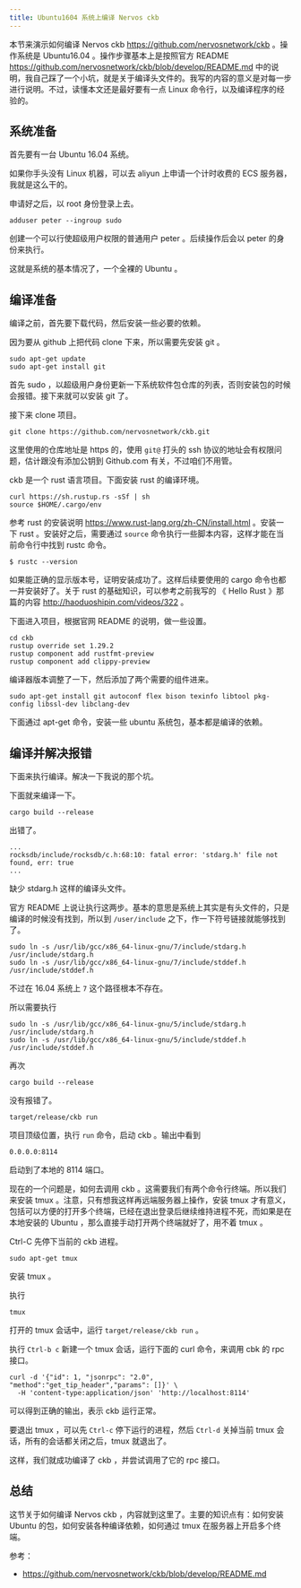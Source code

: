 ```yaml
---
title: Ubuntu1604 系统上编译 Nervos ckb
---
```


本节来演示如何编译 Nervos ckb https://github.com/nervosnetwork/ckb 。操作系统是 Ubuntu16.04 。操作步骤基本上是按照官方 README  https://github.com/nervosnetwork/ckb/blob/develop/README.md 中的说明，我自己踩了一个小坑，就是关于编译头文件的。我写的内容的意义是对每一步进行说明。不过，读懂本文还是最好要有一点 Linux 命令行，以及编译程序的经验的。

## 系统准备

首先要有一台 Ubuntu 16.04 系统。

如果你手头没有 Linux 机器，可以去 aliyun 上申请一个计时收费的 ECS 服务器，我就是这么干的。

申请好之后，以 root 身份登录上去。

```
adduser peter --ingroup sudo
```

创建一个可以行使超级用户权限的普通用户 peter 。后续操作后会以 peter 的身份来执行。

这就是系统的基本情况了，一个全裸的 Ubuntu 。

## 编译准备

编译之前，首先要下载代码，然后安装一些必要的依赖。

因为要从 github 上把代码 clone 下来，所以需要先安装 git 。

```
sudo apt-get update
sudo apt-get install git
```

首先 sudo ，以超级用户身份更新一下系统软件包仓库的列表，否则安装包的时候会报错。接下来就可以安装 git 了。

接下来 clone 项目。

```
git clone https://github.com/nervosnetwork/ckb.git
```

这里使用的仓库地址是 https 的，使用 `git@` 打头的 ssh 协议的地址会有权限问题，估计跟没有添加公钥到 Github.com 有关，不过咱们不用管。

ckb 是一个 rust 语言项目。下面安装 rust 的编译环境。

```
curl https://sh.rustup.rs -sSf | sh
source $HOME/.cargo/env
```

参考 rust 的安装说明 https://www.rust-lang.org/zh-CN/install.html 。安装一下 rust 。安装好之后，需要通过 `source` 命令执行一些脚本内容，这样才能在当前命令行中找到 rustc 命令。

```
$ rustc --version
```

如果能正确的显示版本号，证明安装成功了。这样后续要使用的 cargo 命令也都一并安装好了。关于 rust 的基础知识，可以参考之前我写的 《 Hello Rust 》那篇的内容 http://haoduoshipin.com/videos/322 。

下面进入项目，根据官网 README 的说明，做一些设置。

```
cd ckb
rustup override set 1.29.2
rustup component add rustfmt-preview
rustup component add clippy-preview
```

编译器版本调整了一下，然后添加了两个需要的组件进来。

```
sudo apt-get install git autoconf flex bison texinfo libtool pkg-config libssl-dev libclang-dev
```

下面通过 apt-get 命令，安装一些 ubuntu 系统包，基本都是编译的依赖。

## 编译并解决报错

下面来执行编译。解决一下我说的那个坑。

下面就来编译一下。

```
cargo build --release
```

出错了。

```
...
rocksdb/include/rocksdb/c.h:68:10: fatal error: 'stdarg.h' file not found, err: true
...
```

缺少 stdarg.h 这样的编译头文件。


官方 README 上说让执行这两步。基本的意思是系统上其实是有头文件的，只是编译的时候没有找到，所以到 `/user/include` 之下，作一下符号链接就能够找到了。

```
sudo ln -s /usr/lib/gcc/x86_64-linux-gnu/7/include/stdarg.h /usr/include/stdarg.h
sudo ln -s /usr/lib/gcc/x86_64-linux-gnu/7/include/stddef.h /usr/include/stddef.h
```

不过在 16.04 系统上 `7` 这个路径根本不存在。

所以需要执行

```
sudo ln -s /usr/lib/gcc/x86_64-linux-gnu/5/include/stdarg.h /usr/include/stdarg.h
sudo ln -s /usr/lib/gcc/x86_64-linux-gnu/5/include/stddef.h /usr/include/stddef.h
```

再次

```
cargo build --release
```

没有报错了。


```
target/release/ckb run
```

项目顶级位置，执行 `run` 命令，启动 ckb 。输出中看到

```
0.0.0.0:8114
```

启动到了本地的 8114 端口。

现在的一个问题是，如何去调用 ckb 。这需要我们有两个命令行终端。所以我们来安装 tmux 。注意，只有想我这样再远端服务器上操作，安装 tmux 才有意义，包括可以方便的打开多个终端，已经在退出登录后继续维持进程不死，而如果是在本地安装的 Ubuntu ，那么直接手动打开两个终端就好了，用不着 tmux 。

Ctrl-C 先停下当前的 ckb 进程。

```
sudo apt-get tmux
```

安装 tmux 。

执行

```
tmux
```

打开的 tmux 会话中，运行 `target/release/ckb run` 。

执行 `Ctrl-b c` 新建一个 tmux 会话，运行下面的 curl 命令，来调用 cbk 的 rpc 接口。

```
curl -d '{"id": 1, "jsonrpc": "2.0", "method":"get_tip_header","params": []}' \
  -H 'content-type:application/json' 'http://localhost:8114'
```

可以得到正确的输出，表示 ckb 运行正常。

要退出 tmux ，可以先 `Ctrl-c` 停下运行的进程，然后 `Ctrl-d` 关掉当前 tmux 会话，所有的会话都关闭之后，tmux 就退出了。

这样，我们就成功编译了 ckb ，并尝试调用了它的 rpc 接口。

## 总结

这节关于如何编译 Nervos ckb ，内容就到这里了。主要的知识点有：如何安装 Ubuntu 的包，如何安装各种编译依赖，如何通过 tmux 在服务器上开启多个终端。

参考：

- https://github.com/nervosnetwork/ckb/blob/develop/README.md
